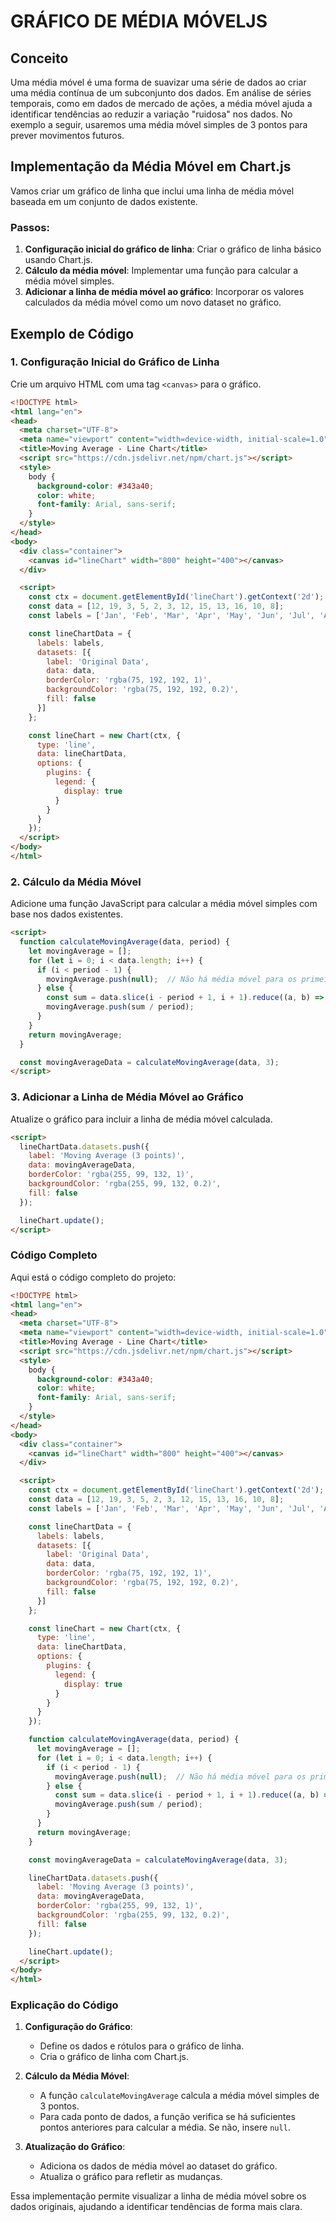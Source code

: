# GRÁFICO DE MÉDIA MÓVELJS
## Conceito
Uma média móvel é uma forma de suavizar uma série de dados ao criar uma média contínua de um subconjunto dos dados. Em análise de séries temporais, como em dados de mercado de ações, a média móvel ajuda a identificar tendências ao reduzir a variação "ruidosa" nos dados. No exemplo a seguir, usaremos uma média móvel simples de 3 pontos para prever movimentos futuros.

## Implementação da Média Móvel em Chart.js
Vamos criar um gráfico de linha que inclui uma linha de média móvel baseada em um conjunto de dados existente.

### Passos:
1. **Configuração inicial do gráfico de linha**: Criar o gráfico de linha básico usando Chart.js.
2. **Cálculo da média móvel**: Implementar uma função para calcular a média móvel simples.
3. **Adicionar a linha de média móvel ao gráfico**: Incorporar os valores calculados da média móvel como um novo dataset no gráfico.

## Exemplo de Código
### 1. Configuração Inicial do Gráfico de Linha
Crie um arquivo HTML com uma tag `<canvas>` para o gráfico.

```html
<!DOCTYPE html>
<html lang="en">
<head>
  <meta charset="UTF-8">
  <meta name="viewport" content="width=device-width, initial-scale=1.0">
  <title>Moving Average - Line Chart</title>
  <script src="https://cdn.jsdelivr.net/npm/chart.js"></script>
  <style>
    body {
      background-color: #343a40;
      color: white;
      font-family: Arial, sans-serif;
    }
  </style>
</head>
<body>
  <div class="container">
    <canvas id="lineChart" width="800" height="400"></canvas>
  </div>

  <script>
    const ctx = document.getElementById('lineChart').getContext('2d');
    const data = [12, 19, 3, 5, 2, 3, 12, 15, 13, 16, 10, 8];
    const labels = ['Jan', 'Feb', 'Mar', 'Apr', 'May', 'Jun', 'Jul', 'Aug', 'Sep', 'Oct', 'Nov', 'Dec'];

    const lineChartData = {
      labels: labels,
      datasets: [{
        label: 'Original Data',
        data: data,
        borderColor: 'rgba(75, 192, 192, 1)',
        backgroundColor: 'rgba(75, 192, 192, 0.2)',
        fill: false
      }]
    };

    const lineChart = new Chart(ctx, {
      type: 'line',
      data: lineChartData,
      options: {
        plugins: {
          legend: {
            display: true
          }
        }
      }
    });
  </script>
</body>
</html>
```

### 2. Cálculo da Média Móvel
Adicione uma função JavaScript para calcular a média móvel simples com base nos dados existentes.

```html
<script>
  function calculateMovingAverage(data, period) {
    let movingAverage = [];
    for (let i = 0; i < data.length; i++) {
      if (i < period - 1) {
        movingAverage.push(null);  // Não há média móvel para os primeiros pontos
      } else {
        const sum = data.slice(i - period + 1, i + 1).reduce((a, b) => a + b, 0);
        movingAverage.push(sum / period);
      }
    }
    return movingAverage;
  }

  const movingAverageData = calculateMovingAverage(data, 3);
</script>
```

### 3. Adicionar a Linha de Média Móvel ao Gráfico
Atualize o gráfico para incluir a linha de média móvel calculada.

```html
<script>
  lineChartData.datasets.push({
    label: 'Moving Average (3 points)',
    data: movingAverageData,
    borderColor: 'rgba(255, 99, 132, 1)',
    backgroundColor: 'rgba(255, 99, 132, 0.2)',
    fill: false
  });

  lineChart.update();
</script>
```

### Código Completo
Aqui está o código completo do projeto:

```html
<!DOCTYPE html>
<html lang="en">
<head>
  <meta charset="UTF-8">
  <meta name="viewport" content="width=device-width, initial-scale=1.0">
  <title>Moving Average - Line Chart</title>
  <script src="https://cdn.jsdelivr.net/npm/chart.js"></script>
  <style>
    body {
      background-color: #343a40;
      color: white;
      font-family: Arial, sans-serif;
    }
  </style>
</head>
<body>
  <div class="container">
    <canvas id="lineChart" width="800" height="400"></canvas>
  </div>

  <script>
    const ctx = document.getElementById('lineChart').getContext('2d');
    const data = [12, 19, 3, 5, 2, 3, 12, 15, 13, 16, 10, 8];
    const labels = ['Jan', 'Feb', 'Mar', 'Apr', 'May', 'Jun', 'Jul', 'Aug', 'Sep', 'Oct', 'Nov', 'Dec'];

    const lineChartData = {
      labels: labels,
      datasets: [{
        label: 'Original Data',
        data: data,
        borderColor: 'rgba(75, 192, 192, 1)',
        backgroundColor: 'rgba(75, 192, 192, 0.2)',
        fill: false
      }]
    };

    const lineChart = new Chart(ctx, {
      type: 'line',
      data: lineChartData,
      options: {
        plugins: {
          legend: {
            display: true
          }
        }
      }
    });

    function calculateMovingAverage(data, period) {
      let movingAverage = [];
      for (let i = 0; i < data.length; i++) {
        if (i < period - 1) {
          movingAverage.push(null);  // Não há média móvel para os primeiros pontos
        } else {
          const sum = data.slice(i - period + 1, i + 1).reduce((a, b) => a + b, 0);
          movingAverage.push(sum / period);
        }
      }
      return movingAverage;
    }

    const movingAverageData = calculateMovingAverage(data, 3);

    lineChartData.datasets.push({
      label: 'Moving Average (3 points)',
      data: movingAverageData,
      borderColor: 'rgba(255, 99, 132, 1)',
      backgroundColor: 'rgba(255, 99, 132, 0.2)',
      fill: false
    });

    lineChart.update();
  </script>
</body>
</html>
```

### Explicação do Código
1. **Configuração do Gráfico**:
   - Define os dados e rótulos para o gráfico de linha.
   - Cria o gráfico de linha com Chart.js.

2. **Cálculo da Média Móvel**:
   - A função `calculateMovingAverage` calcula a média móvel simples de 3 pontos.
   - Para cada ponto de dados, a função verifica se há suficientes pontos anteriores para calcular a média. Se não, insere `null`.

3. **Atualização do Gráfico**:
   - Adiciona os dados de média móvel ao dataset do gráfico.
   - Atualiza o gráfico para refletir as mudanças.

Essa implementação permite visualizar a linha de média móvel sobre os dados originais, ajudando a identificar tendências de forma mais clara.